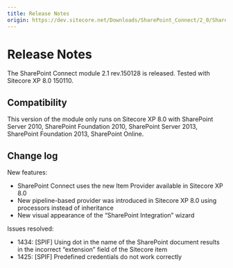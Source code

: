 ```yaml
---
title: Release Notes
origin: https://dev.sitecore.net/Downloads/SharePoint_Connect/2_0/SharePoint_Connect_2_1/Release_Notes
---
```


# Release Notes

The SharePoint Connect module 2.1 rev.150128 is released. Tested with Sitecore XP 8.0 150110.

## Compatibility

This version of the module only runs on Sitecore XP 8.0 with SharePoint Server 2010, SharePoint Foundation 2010, SharePoint Server 2013, SharePoint Foundation 2013, SharePoint Online.

## Change log

New features:

-   SharePoint Connect uses the new Item Provider available in Sitecore XP 8.0
-   New pipeline-based provider was introduced in Sitecore XP 8.0 using processors instead of inheritance
-   New visual appearance of the “SharePoint Integration” wizard

Issues resolved:

-   1434: [SPIF] Using dot in the name of the SharePoint document results in the incorrect “extension” field of the Sitecore item
-   1425: [SPIF] Predefined credentials do not work correctly